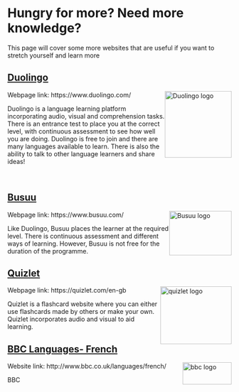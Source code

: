 <h1> Hungry for more? Need more knowledge? </h1> 
<body>
<p> This page will cover some more websites that are useful if you want to stretch yourself and learn more </p>
  <h2> <a href="https://www.duolingo.com/" > Duolingo </a> </h2> <img src="https://d35aaqx5ub95lt.cloudfront.net/images/logo-with-duo.png" alt="Duolingo logo" style="float:right;width:150px;height:150px;" >
  Webpage link: https://www.duolingo.com/
 <p> Duolingo is a language learning platform incorporating audio, visual and comprehension tasks. There is an entrance test to place you at the correct level, with continuous assessment to see how well you are doing. Duolingo is free to join and there are many languages available to learn. There is also the ability to talk to other language learners and share ideas! </p>
 <br>
<p> <h2> <a href="https://www.busuu.com/" > Busuu </a> </h2>  
 <img src="https://lh3.googleusercontent.com/53v92E5zR1PfZS5tDbyWUvsulfftD0QeAk_3RaWTfAWIUjAE6GC27sY8Suoc2bLJmn5r" alt="Busuu logo" style="float:right;width:140px;height:100px;" >
 Webpage link: https://www.busuu.com/
  </p>
  <p> Like Duolingo, Busuu places the learner at the required level. There is continuous assessment and different ways of learning. However, Busuu is not free for the duration of the programme. </p>

<h2> <a href="https://quizlet.com/en-gb" > Quizlet </a> </h2> <img src="https://pbs.twimg.com/media/DsZnGbCUUAEBfGz.jpg" alt="quizlet logo" style="float:right;width:160px;height:130px;" >
  Webpage link: https://quizlet.com/en-gb
  <p> Quizlet is a flashcard website where you can either use flashcards made by others or make your own. Quizlet incorporates audio and visual to aid learning. </p>

<h2> <a href="http://www.bbc.co.uk/languages/french/" >  BBC Languages- French </a> </h2>
<img src="https://bbc-uploads.s3.amazonaws.com/2KknodmqJ3pskRtRiSmgfpk7Jk6oja25gkdpS7Df6bSd7JhldmDokR4oRRD.jpg" alt="bbc logo" style="float:right;width:110px;height:50px;" >
Website link: http://www.bbc.co.uk/languages/french/  
<p> BBC </p>
